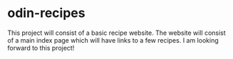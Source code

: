 # odin-recipes
This project will consist of a  basic recipe website.
The website will consist of a main index page which will have links to a few recipes.
I am looking forward to this project!
